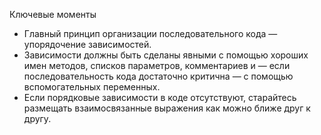 Ключевые моменты

* Главный принцип организации последовательного кода — упорядочение зависимостей.
* Зависимости должны быть сделаны явными с помощью хороших имен методов, списков параметров, комментариев и — если
 последовательность кода достаточно критична — с помощью вспомогательных переменных.
* Если порядковые зависимости в коде отсутствуют, старайтесь размещать взаимосвязанные выражения как можно ближе друг к
 другу.
